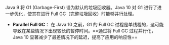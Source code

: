 Java 9 将 G1 (Garbage-First) 设为默认的垃圾回收器。Java 10 对 G1 进行了进一步优化，使其在进行 Full GC（完整垃圾回收）时能够并行处理。

- **Parallel Full GC**： 在 Java 10 之前，G1 的 Full GC 过程是单线程的，这可能导致在某些情况下出现较长的暂停时间。==通过将 Full GC 过程并行化，Java 10 显著减少了最差情况下的延迟，提高了应用的响应性==